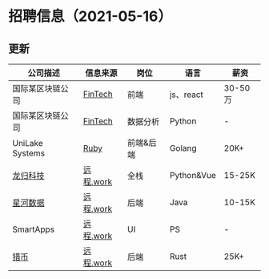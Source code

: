 # 招聘信息（2021-05-16）
## 更新
|公司描述|信息来源|岗位|语言|薪资|
|----|----|----|----|----|
|国际某区块链公司|[FinTech](http://www.fintechgl.com/jobs/329)|前端|js、react|30-50万|
|国际某区块链公司|[FinTech](http://www.fintechgl.com/jobs/340)|数据分析|Python|-|
|UniLake Systems|[Ruby](https://ruby-china.org/topics/41236)|前端&后端|Golang|20K+|
|[龙归科技](https://www.longguikeji.com/home)|[远程.work](https://yuancheng.work/2294.html)|全栈|Python&Vue|15-25K|
|[星河数据](https://yuancheng.work/company/60992d20bf3c5)|[远程.work](https://yuancheng.work/2289.html)|后端|Java|10-15K|
|SmartApps|[远程.work](https://yuancheng.work/2273.html)|UI|PS|-|
|[猎币](https://liebi.com/)|[远程.work](https://yuancheng.work/2264.html)|后端|Rust|25K+|